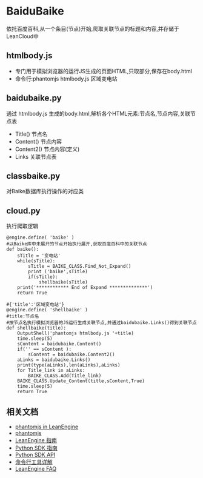 # BaiduBaike

依托百度百科,从一个条目(节点)开始,爬取关联节点的标题和内容,并存储于LeanCloud中

## htmlbody.js

* 专门用于模拟浏览器的运行JS生成的页面HTML,只取<body>部分,保存在body.html
* 命令行:phantomjs htmlbody.js 区域变电站

## baidubaike.py
通过 htmlbody.js 生成的body.html,解析各个HTML元素:节点名,节点内容,关联节点表
* Title() 节点名
* Content() 节点内容
* Content2() 节点内容(定义)
* Links 关联节点表

## classbaike.py

对Baike数据库执行操作的对应类

## cloud.py

执行爬取逻辑

```
@engine.define( 'baike' )
#以Baike库中未展开的节点开始执行展开,获取百度百科中的关联节点
def baike():
	sTitle = '变电站'
	while(sTitle):
		sTitle = BAIKE_CLASS.Find_Not_Expand()
		print ('baike',sTitle)
		if(sTitle):
			shellbaike(sTitle)
	print('************ End of Expand **************')
	return True
```

```
#{'title':'区域变电站'}
@engine.define( 'shellbaike' )
#title:节点名
#按节点名执行模拟浏览器的JS运行生成关联节点,并通过baidubaike.Links()得到关联节点
def shellbaike(title):
	OutputShell('phantomjs htmlbody.js '+title)
	time.sleep(5)
	sContent = baidubaike.Content()
	if('' == sContent ):
		sContent = baidubaike.Content2()
	aLinks = baidubaike.Links()
	print(type(aLinks),len(aLinks),aLinks)
	for Title_link in aLinks:
		BAIKE_CLASS.Add(Title_link)
	BAIKE_CLASS.Update_Content(title,sContent,True)
	time.sleep(5)
	return True
```

## 相关文档

* [phantomjs in LeanEngine](https://leancloud.cn/docs/leanengine_webhosting_guide-python.html#hash-1294723055)
* [phantomjs](http://phantomjs.org)
* [LeanEngine 指南](https://leancloud.cn/docs/leanengine_guide.html)
* [Python SDK 指南](https://leancloud.cn/docs/python_guide.html)
* [Python SDK API](https://leancloud.cn/docs/api/python/index.html)
* [命令行工具详解](https://leancloud.cn/docs/cloud_code_commandline.html)
* [LeanEngine FAQ](https://leancloud.cn/docs/cloud_code_faq.html)


